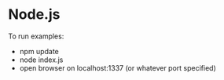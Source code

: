 # Node.js

To run examples:
- npm update
- node index.js
- open browser on localhost:1337 (or whatever port specified)
